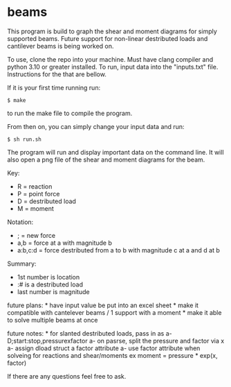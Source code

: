# beams
This program is build to graph the shear and moment diagrams for simply supported beams. Future support for non-linear destributed loads and cantilever beams is being worked on.

To use, clone the repo into your machine. Must have clang compiler and python 3.10 or greater installed.
To run, input data into the "inputs.txt" file. Instructions for the that are bellow.

If it is your first time running run:

    $ make

to run the make file to compile the program.

From then on, you can simply change your input data and run:

    $ sh run.sh 

The program will run and display important data on the command line. It will also open a png file of the shear and moment diagrams for the beam.

Key:
* R = reaction
* P = point force
* D = destributed load
* M = moment

Notation:
* ; = new force
* a,b = force at a with magnitude b
* a:b,c:d = force destributed from a to b with magnitude c at a and d at b

Summary:
* 1st number is location
* :# is a destributed load
* last number is magnitude

future plans:
    * have input value be put into an excel sheet
    * make it compatible with cantelever beams / 1 support with a moment
    * make it able to solve multiple beams at once

future notes:
    * for slanted destributed loads, pass in as 
        a- D;start:stop,pressurexfactor
        a- on pasrse, split the pressure and factor via x
        a- assign dload struct a factor attribute
        a- use factor attribute when solveing for reactions and shear/moments
            ex moment = pressure * exp(x, factor)

If there are any questions feel free to ask.
